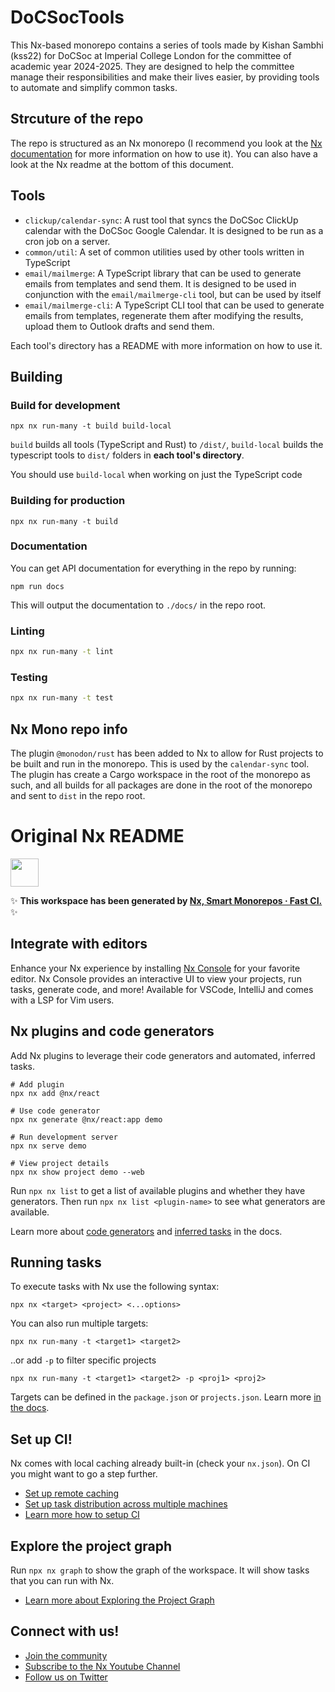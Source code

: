 # DoCSocTools

This Nx-based monorepo contains a series of tools made by Kishan Sambhi (kss22) for DoCSoc at Imperial College London for the committee of academic year 2024-2025.
They are designed to help the committee manage their responsibilities and make their lives easier, by providing tools to automate and simplify common tasks.

## Strcuture of the repo

The repo is structured as an Nx monorepo (I recommend you look at the [Nx documentation](https://nx.dev) for more information on how to use it). You can also have a look at the Nx readme at the bottom of this document.

## Tools

-   `clickup/calendar-sync`: A rust tool that syncs the DoCSoc ClickUp calendar with the DoCSoc Google Calendar. It is designed to be run as a cron job on a server.
-   `common/util`: A set of common utilities used by other tools written in TypeScript
-   `email/mailmerge`: A TypeScript library that can be used to generate emails from templates and send them. It is designed to be used in conjunction with the `email/mailmerge-cli` tool, but can be used by itself
-   `email/mailmerge-cli`: A TypeScript CLI tool that can be used to generate emails from templates, regenerate them after modifying the results, upload them to Outlook drafts and send them.

Each tool's directory has a README with more information on how to use it.

## Building

### Build for development

```
npx nx run-many -t build build-local
```

`build` builds all tools (TypeScript and Rust) to `/dist/`, `build-local` builds the typescript tools to `dist/` folders in **each tool's directory**.

You should use `build-local` when working on just the TypeScript code

### Building for production

```
npx nx run-many -t build
```

### Documentation

You can get API documentation for everything in the repo by running:

```
npm run docs
```

This will output the documentation to `./docs/` in the repo root.

### Linting

```bash
npx nx run-many -t lint
```

### Testing

```bash
npx nx run-many -t test
```

## Nx Mono repo info

The plugin `@monodon/rust` has been added to Nx to allow for Rust projects to be built and run in the monorepo. This is used by the `calendar-sync` tool.
The plugin has create a Cargo workspace in the root of the monorepo as such, and all builds for all packages are done in the root of the monorepo and sent to `dist` in the repo root.

# Original Nx README

<a alt="Nx logo" href="https://nx.dev" target="_blank" rel="noreferrer"><img src="https://raw.githubusercontent.com/nrwl/nx/master/images/nx-logo.png" width="45"></a>

✨ **This workspace has been generated by [Nx, Smart Monorepos · Fast CI.](https://nx.dev)** ✨

## Integrate with editors

Enhance your Nx experience by installing [Nx Console](https://nx.dev/nx-console) for your favorite editor. Nx Console
provides an interactive UI to view your projects, run tasks, generate code, and more! Available for VSCode, IntelliJ and
comes with a LSP for Vim users.

## Nx plugins and code generators

Add Nx plugins to leverage their code generators and automated, inferred tasks.

```
# Add plugin
npx nx add @nx/react

# Use code generator
npx nx generate @nx/react:app demo

# Run development server
npx nx serve demo

# View project details
npx nx show project demo --web
```

Run `npx nx list` to get a list of available plugins and whether they have generators. Then run `npx nx list <plugin-name>` to see what generators are available.

Learn more about [code generators](https://nx.dev/features/generate-code) and [inferred tasks](https://nx.dev/concepts/inferred-tasks) in the docs.

## Running tasks

To execute tasks with Nx use the following syntax:

```
npx nx <target> <project> <...options>
```

You can also run multiple targets:

```
npx nx run-many -t <target1> <target2>
```

..or add `-p` to filter specific projects

```
npx nx run-many -t <target1> <target2> -p <proj1> <proj2>
```

Targets can be defined in the `package.json` or `projects.json`. Learn more [in the docs](https://nx.dev/features/run-tasks).

## Set up CI!

Nx comes with local caching already built-in (check your `nx.json`). On CI you might want to go a step further.

-   [Set up remote caching](https://nx.dev/features/share-your-cache)
-   [Set up task distribution across multiple machines](https://nx.dev/nx-cloud/features/distribute-task-execution)
-   [Learn more how to setup CI](https://nx.dev/recipes/ci)

## Explore the project graph

Run `npx nx graph` to show the graph of the workspace.
It will show tasks that you can run with Nx.

-   [Learn more about Exploring the Project Graph](https://nx.dev/core-features/explore-graph)

## Connect with us!

-   [Join the community](https://nx.dev/community)
-   [Subscribe to the Nx Youtube Channel](https://www.youtube.com/@nxdevtools)
-   [Follow us on Twitter](https://twitter.com/nxdevtools)
